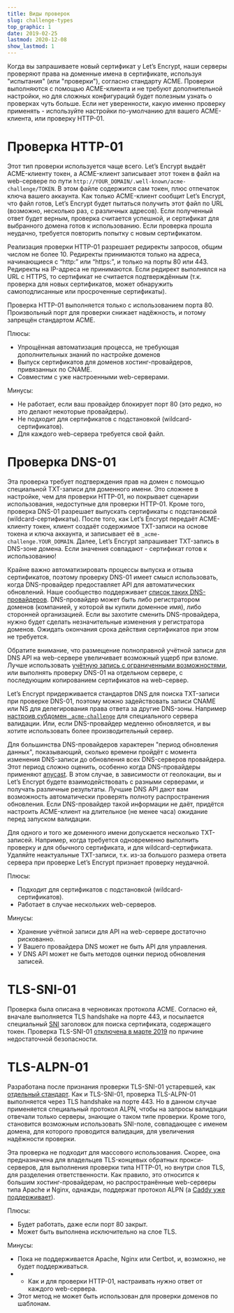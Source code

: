 ```yaml
---
title: Виды проверок
slug: challenge-types
top_graphic: 1
date: 2019-02-25
lastmod: 2020-12-08
show_lastmod: 1
---
```



Когда вы запрашиваете новый сертификат у Let’s Encrypt, наши серверы проверяют права на доменные имена в сертификате, используя "испытания" (или "проверки"), согласно стандарту ACME. Проверки выполняются с помощью ACME-клиента и не требуют дополнительной настройки, но для сложных конфигураций будет полезным узнать о проверках чуть больше. Если нет уверенности, какую именно проверку применять - используйте настройки по-умолчанию для вашего ACME-клиента, или проверку HTTP-01.

# Проверка HTTP-01

Этот тип проверки используется чаще всего. Let’s Encrypt выдаёт ACME-клиенту токен, а ACME-клиент записывает этот токен в файл на web-сервере по пути `http://YOUR_DOMAIN/.well-known/acme-challenge/TOKEN`. В этом файле содержится сам токен, плюс отпечаток ключа вашего аккаунта. Как только ACME-клиент сообщит Let’s Encrypt, что файл готов, Let’s Encrypt будет пытаться получить этот файл по URL (возможно, несколько раз, с различных адресов). Если полученный ответ будет верным, проверка считается успешной, и сертификат для выбранного домена готов к использованию. Если проверка прошла неудачно, требуется повторить попытку с новым сертификатом.

Реализация проверки HTTP-01 разрешает редиректы запросов, общим числом не более 10. Редиректы принимаются только на адреса, начинающиеся с “http:” или “https:”, и только на порты 80 или 443. Редиректы на IP-адреса не принимаются. Если редирект выполнялся на URL c HTTPS, то сертификат не считается подтверждённым (т.к. проверка для новых сертификатов, может обнаружить самоподписанные или просроченные сертификаты).

Проверка HTTP-01 выполняется только с использованием порта 80. Произвольный порт для проверки снижает надёжность, и потому запрещён стандартом ACME.

Плюсы:

 - Упрощённая автоматизация процесса, не требующая дополнительных знаний по настройке доменов
 - Выпуск сертификатов для доменов хостинг-провайдеров, привязанных по CNAME.
 - Совместим с уже настроенными web-серверами.

Минусы:

 - Не работает, если ваш провайдер блокирует порт 80 (это редко, но это делают некоторые провайдеры).
 - Не подходит для сертификатов с подстановкой (wildcard-сертификатов).
 - Для каждого web-сервера требуется свой файл.

# Проверка DNS-01

Эта проверка требует подтверждения прав на домен с помощью специальной TXT-записи для доменного имени. Это сложнее в настройке, чем для проверки HTTP-01, но покрывает сценарии использования, недоступные для проверки HTTP-01. Кроме того, проверка DNS-01 разрешает выпускать сертификаты с подстановкой (wildcard-сертификаты). После того, как Let’s Encrypt передаёт ACME-клиенту токен, клиент создаёт содержимое TXT-записи на основе токена и ключа аккаунта, и записывает её в `_acme-challenge.YOUR_DOMAIN`. Далее, Let’s Encrypt запрашивает TXT-запись в DNS-зоне домена. Если значения совпадают - сертификат готов к использованию!

Крайне важно автоматизировать процессы выпуска и отзыва сертификатов, поэтому проверку DNS-01 имеет смысл использовать, когда DNS-провайдер предоставляет API для автоматических обновлений. Наше сообщество поддерживает [список таких DNS-провайдеров](https://community.letsencrypt.org/t/dns-providers-who-easily-integrate-with-lets-encrypt-dns-validation/86438). DNS-провайдер может быть либо регистратором доменов (компанией, у которой вы купили доменное имя), либо сторонней организацией. Если вы захотите сменить DNS-провайдера, нужно будет сделать незначительные изменения у регистратора доменов. Ожидать окончания срока действия сертификатов при этом не требуется.

Обратите внимание, что размещение полноправной учётной записи для DNS API на web-сервере увеличивает возможный ущерб при взломе. Лучше использовать [учётную запись с ограниченными возможностями](https://www.eff.org/deeplinks/2018/02/technical-deep-dive-securing-automation-acme-dns-challenge-validation), или выполнять проверку DNS-01 на отдельном сервере, с последующим копированием сертификатов на web-сервер.

Let’s Encrypt придерживается стандартов DNS для поиска TXT-записи при проверке DNS-01, поэтому можно задействовать записи CNAME или NS для делегирования права ответа за другие DNS-зоны. Например [настроив субдомен `_acme-challenge`](https://www.eff.org/deeplinks/2018/02/technical-deep-dive-securing-automation-acme-dns-challenge-validation) для специального сервера валидации. Или, если DNS-провайдер медленно обновляется, и вы хотите использовать более производительный сервер.

Для большинства DNS-провайдеров характерен "период обновления данных", показывающий, сколько времени пройдёт с момента изменения DNS-записи до обновления всех DNS-серверов провайдера. Этот период сложно оценить, особенно когда DNS-провайдеры применяют [anycast](https://en.wikipedia.org/wiki/Anycast). В этом случае, в зависимости от геолокации, вы и Let’s Encrypt будете взаимодействовать с разными серверами, и получать различные результаты. Лучшие DNS API дают вам возможность автоматически проверять полноту распространения обновления. Если DNS-провайдер такой информации не даёт, придётся настроить ACME-клиент на длительное (не менее часа) ожидание перед запуском валидации.

Для одного и того же доменного имени допускается несколько TXT-записей. Например, когда требуется одновременно выполнить проверку и для обычного сертификата, и для wildcard-сертификата. Удаляйте неактуальные TXT-записи, т.к. из-за большого размера ответа сервера при проверке Let’s Encrypt признает проверку неудачной.

Плюсы:

 - Подходит для сертификатов с подстановкой (wildcard-сертификатов).
 - Работает в случае нескольких web-серверов.

Минусы:

 - Хранение учётной записи для API на web-сервере достаточно рискованно.
 - У Вашего провайдера DNS может не быть API для управления.
 - У DNS API может не быть методов оценки период обновления записей.

# TLS-SNI-01

Проверка была описана в черновиках протокола ACME. Согласно ей, вначале выполняется TLS handshake на порте 443, и посылается специальный [SNI](https://en.wikipedia.org/wiki/Server_Name_Indication) заголовок для поиска сертификата, содержащего токен. Проверка TLS-SNI-01 [отключена в марте 2019](https://community.letsencrypt.org/t/march-13-2019-end-of-life-for-all-tls-sni-01-validation-support/74209) по причине недостаточной безопасности.

# TLS-ALPN-01

Разработана после признания проверки TLS-SNI-01 устаревшей, как [отдельный стандарт](https://tools.ietf.org/html/rfc8737). Как и TLS-SNI-01, проверка TLS-ALPN-01 выполняется через TLS handshake на порте 443. Но в данном случае применяется специальный протокол ALPN, чтобы на запросы валидации отвечали только серверы, знающие о таком типе проверки. Кроме того, становится возможным использовать SNI-поле, совпадающее с именем домена, для которого проводится валидация, для увеличения надёжности проверки.

Эта проверка не подходит для массового использования. Скорее, она предназначена для владельцев TLS-концевых обратных прокси-серверов, для выполнения проверки типа HTTP-01, но внутри слоя TLS, для разделения ответственности. Как правило, это относится к большим хостинг-провайдерам, но распространённые web-серверы типа Apache и Nginx, однажды, поддержат протокол ALPN (а [Caddy уже поддерживает](https://caddy.community/t/caddy-supports-the-acme-tls-alpn-challenge/4860)).

Плюсы:

 - Будет работать, даже если порт 80 закрыт.
 - Может быть выполнена исключительно на слое TLS.

Минусы:

 - Пока не поддерживается Apache, Nginx или Certbot, и, возможно, не будет поддерживаться.
 - - Как и для проверки HTTP-01, настраивать нужно ответ от каждого web-сервера.
 - Этот метод не может быть использован для проверки доменов по шаблонам.
